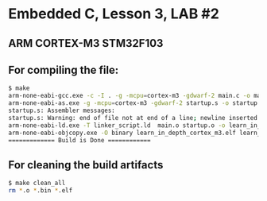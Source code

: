 # Embedded C, Lesson 3, LAB #2

## ARM CORTEX-M3 STM32F103


## For compiling the file:

```sh
$ make
arm-none-eabi-gcc.exe -c -I . -g -mcpu=cortex-m3 -gdwarf-2 main.c -o main.o                             ^
arm-none-eabi-as.exe -g -mcpu=cortex-m3 -gdwarf-2 startup.s -o startup.o
startup.s: Assembler messages:
startup.s: Warning: end of file not at end of a line; newline inserted
arm-none-eabi-ld.exe -T linker_script.ld  main.o startup.o -o learn_in_depth_cortex_m3.elf -Map=Map_file.map
arm-none-eabi-objcopy.exe -O binary learn_in_depth_cortex_m3.elf learn_in_depth_cortex_m3.bin
============= Build is Done ============
```

## For cleaning the build artifacts

```sh
$ make clean_all
rm *.o *.bin *.elf
```
